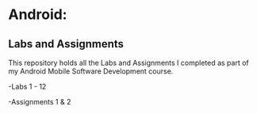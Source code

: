 # Android: 
## Labs and Assignments
This repository holds all the Labs and Assignments I completed as part of my Android Mobile Software Development course.

-Labs 1 - 12

-Assignments 1 & 2
